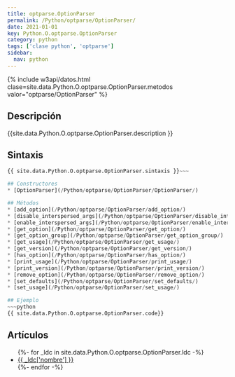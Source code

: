 ```yaml
---
title: optparse.OptionParser
permalink: /Python/optparse/OptionParser/
date: 2021-01-01
key: Python.O.optparse.OptionParser
category: python
tags: ['clase python', 'optparse']
sidebar: 
  nav: python
---
```


{% include w3api/datos.html clase=site.data.Python.O.optparse.OptionParser.metodos valor="optparse/OptionParser" %}

## Descripción
{{site.data.Python.O.optparse.OptionParser.description }}

## Sintaxis
~~~python
{{ site.data.Python.O.optparse.OptionParser.sintaxis }}~~~

## Constructores
* [OptionParser](/Python/optparse/OptionParser/OptionParser/)

## Métodos
* [add_option](/Python/optparse/OptionParser/add_option/)
* [disable_interspersed_args](/Python/optparse/OptionParser/disable_interspersed_args/)
* [enable_interspersed_args](/Python/optparse/OptionParser/enable_interspersed_args/)
* [get_option](/Python/optparse/OptionParser/get_option/)
* [get_option_group](/Python/optparse/OptionParser/get_option_group/)
* [get_usage](/Python/optparse/OptionParser/get_usage/)
* [get_version](/Python/optparse/OptionParser/get_version/)
* [has_option](/Python/optparse/OptionParser/has_option/)
* [print_usage](/Python/optparse/OptionParser/print_usage/)
* [print_version](/Python/optparse/OptionParser/print_version/)
* [remove_option](/Python/optparse/OptionParser/remove_option/)
* [set_defaults](/Python/optparse/OptionParser/set_defaults/)
* [set_usage](/Python/optparse/OptionParser/set_usage/)

## Ejemplo
~~~python
{{ site.data.Python.O.optparse.OptionParser.code}}
~~~

## Artículos
<ul>
{%- for _ldc in site.data.Python.O.optparse.OptionParser.ldc -%}
   <li>
       <a href="{{_ldc['url'] }}">{{ _ldc['nombre'] }}</a>
   </li>
{%- endfor -%}
</ul>

